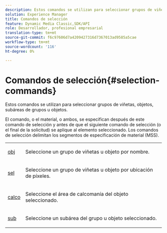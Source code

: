 ```yaml
---
description: Estos comandos se utilizan para seleccionar grupos de viñetas, objetos, subáreas de grupos u objetos.
solution: Experience Manager
title: Comandos de selección
feature: Dynamic Media Classic,SDK/API
role: Desarrollador, profesional empresarial
translation-type: tm+mt
source-git-commit: f6c97606d7a4209427316d7367013ad9585a5cae
workflow-type: tm+mt
source-wordcount: '116'
ht-degree: 0%

---
```



# Comandos de selección{#selection-commands}

Estos comandos se utilizan para seleccionar grupos de viñetas, objetos, subáreas de grupos u objetos.

El comando, o el material, o ambos, se especifican después de este comando de selección y antes de que el siguiente comando de selección (o el final de la solicitud) se aplique al elemento seleccionado. Los comandos de selección delimitan los segmentos de especificación de material (MSS).

<table id="simpletable_028957E516644FE8A7B1BC056A32FCD1"> 
 <tr class="strow"> 
  <td class="stentry"> <p><span class="codeph"> <a href="../../../../../../ir-api/http-protocol/image-rendering-api-ref/c-ir-http-protocol-ref/c-ir-http-protocol-command-reference/r-ir-obj.md#reference-31e7dac7931b4e0eb3c7589f120a1e6a" type="reference" format="dita" scope="local"> obj</a> </span> </p></td> 
  <td class="stentry"> <p>Seleccione un grupo de viñetas u objeto por nombre. </p></td> 
 </tr> 
 <tr class="strow"> 
  <td class="stentry"> <p><span class="codeph"> <a href="../../../../../../ir-api/http-protocol/image-rendering-api-ref/c-ir-http-protocol-ref/c-ir-http-protocol-command-reference/r-ir-sel.md#reference-01322c58d414481385c29fcdd27a090b" type="reference" format="dita" scope="local"> sel</a></span> </p></td> 
  <td class="stentry"> <p>Seleccione un grupo de viñetas u objeto por ubicación de píxeles. </p></td> 
 </tr> 
 <tr class="strow"> 
  <td class="stentry"> <p><span class="codeph"> <a href="../../../../../../ir-api/http-protocol/image-rendering-api-ref/c-ir-http-protocol-ref/c-ir-http-protocol-command-reference/r-ir-decal.md#reference-3a5f1adc7fe24c91aa5655d64038e857" type="reference" format="dita" scope="local"> calco</a></span> </p></td> 
  <td class="stentry"> <p>Seleccione el área de calcomanía del objeto seleccionado. </p></td> 
 </tr> 
 <tr class="strow"> 
  <td class="stentry"> <p><span class="codeph"> <a href="../../../../../../ir-api/http-protocol/image-rendering-api-ref/c-ir-http-protocol-ref/c-ir-http-protocol-command-reference/r-ir-sub.md#reference-3cedba817f3c401495ba32bd1bf9b383" type="reference" format="dita" scope="local"> sub</a></span> </p></td> 
  <td class="stentry"> <p>Seleccione un subárea del grupo u objeto seleccionado. </p></td> 
 </tr> 
</table>

